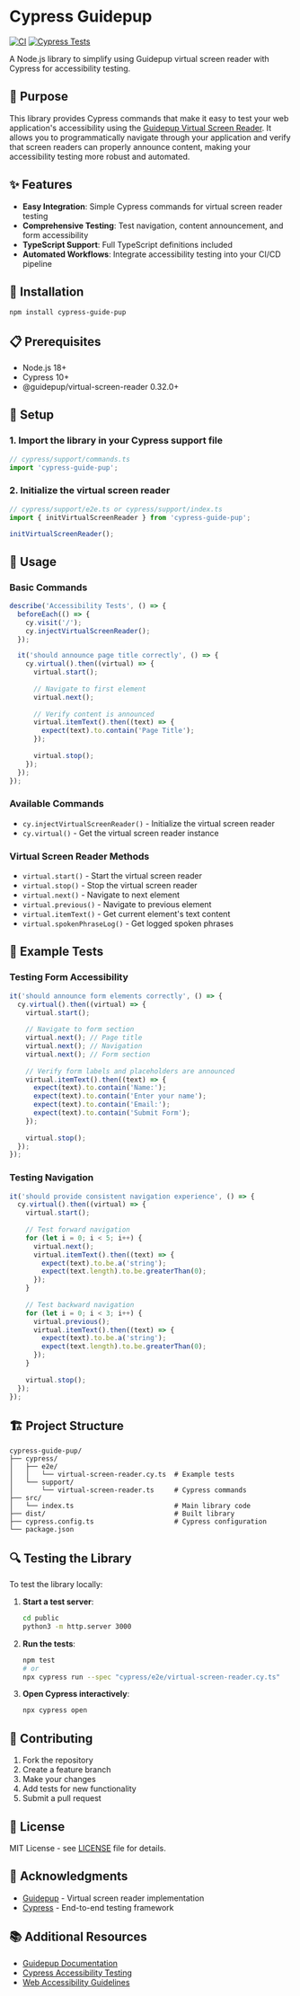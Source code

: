 # Cypress Guidepup

[![CI](https://github.com/bassettsj/cypress-guidepup/workflows/CI/badge.svg)](https://github.com/bassettsj/cypress-guidepup/actions)
[![Cypress Tests](https://github.com/bassettsj/cypress-guidepup/workflows/Cypress%20Tests/badge.svg)](https://github.com/bassettsj/cypress-guidepup/actions)

A Node.js library to simplify using Guidepup virtual screen reader with Cypress for accessibility testing.

## 🎯 Purpose

This library provides Cypress commands that make it easy to test your web application's accessibility using the [Guidepup Virtual Screen Reader](https://github.com/guidepup/guidepup). It allows you to programmatically navigate through your application and verify that screen readers can properly announce content, making your accessibility testing more robust and automated.

## ✨ Features

- **Easy Integration**: Simple Cypress commands for virtual screen reader testing
- **Comprehensive Testing**: Test navigation, content announcement, and form accessibility
- **TypeScript Support**: Full TypeScript definitions included
- **Automated Workflows**: Integrate accessibility testing into your CI/CD pipeline

## 🚀 Installation

```bash
npm install cypress-guide-pup
```

## 📋 Prerequisites

- Node.js 18+ 
- Cypress 10+
- @guidepup/virtual-screen-reader 0.32.0+

## 🔧 Setup

### 1. Import the library in your Cypress support file

```typescript
// cypress/support/commands.ts
import 'cypress-guide-pup';
```

### 2. Initialize the virtual screen reader

```typescript
// cypress/support/e2e.ts or cypress/support/index.ts
import { initVirtualScreenReader } from 'cypress-guide-pup';

initVirtualScreenReader();
```

## 📖 Usage

### Basic Commands

```typescript
describe('Accessibility Tests', () => {
  beforeEach(() => {
    cy.visit('/');
    cy.injectVirtualScreenReader();
  });

  it('should announce page title correctly', () => {
    cy.virtual().then((virtual) => {
      virtual.start();
      
      // Navigate to first element
      virtual.next();
      
      // Verify content is announced
      virtual.itemText().then((text) => {
        expect(text).to.contain('Page Title');
      });
      
      virtual.stop();
    });
  });
});
```

### Available Commands

- `cy.injectVirtualScreenReader()` - Initialize the virtual screen reader
- `cy.virtual()` - Get the virtual screen reader instance

### Virtual Screen Reader Methods

- `virtual.start()` - Start the virtual screen reader
- `virtual.stop()` - Stop the virtual screen reader
- `virtual.next()` - Navigate to next element
- `virtual.previous()` - Navigate to previous element
- `virtual.itemText()` - Get current element's text content
- `virtual.spokenPhraseLog()` - Get logged spoken phrases

## 🧪 Example Tests

### Testing Form Accessibility

```typescript
it('should announce form elements correctly', () => {
  cy.virtual().then((virtual) => {
    virtual.start();
    
    // Navigate to form section
    virtual.next(); // Page title
    virtual.next(); // Navigation
    virtual.next(); // Form section
    
    // Verify form labels and placeholders are announced
    virtual.itemText().then((text) => {
      expect(text).to.contain('Name:');
      expect(text).to.contain('Enter your name');
      expect(text).to.contain('Email:');
      expect(text).to.contain('Submit Form');
    });
    
    virtual.stop();
  });
});
```

### Testing Navigation

```typescript
it('should provide consistent navigation experience', () => {
  cy.virtual().then((virtual) => {
    virtual.start();
    
    // Test forward navigation
    for (let i = 0; i < 5; i++) {
      virtual.next();
      virtual.itemText().then((text) => {
        expect(text).to.be.a('string');
        expect(text.length).to.be.greaterThan(0);
      });
    }
    
    // Test backward navigation
    for (let i = 0; i < 3; i++) {
      virtual.previous();
      virtual.itemText().then((text) => {
        expect(text).to.be.a('string');
        expect(text.length).to.be.greaterThan(0);
      });
    }
    
    virtual.stop();
  });
});
```

## 🏗️ Project Structure

```
cypress-guide-pup/
├── cypress/
│   ├── e2e/
│   │   └── virtual-screen-reader.cy.ts  # Example tests
│   └── support/
│       └── virtual-screen-reader.ts     # Cypress commands
├── src/
│   └── index.ts                         # Main library code
├── dist/                                # Built library
├── cypress.config.ts                    # Cypress configuration
└── package.json
```

## 🔍 Testing the Library

To test the library locally:

1. **Start a test server**:
   ```bash
   cd public
   python3 -m http.server 3000
   ```

2. **Run the tests**:
   ```bash
   npm test
   # or
   npx cypress run --spec "cypress/e2e/virtual-screen-reader.cy.ts"
   ```

3. **Open Cypress interactively**:
   ```bash
   npx cypress open
   ```

## 📝 Contributing

1. Fork the repository
2. Create a feature branch
3. Make your changes
4. Add tests for new functionality
5. Submit a pull request

## 📄 License

MIT License - see [LICENSE](LICENSE) file for details.

## 🤝 Acknowledgments

- [Guidepup](https://github.com/guidepup/guidepup) - Virtual screen reader implementation
- [Cypress](https://cypress.io/) - End-to-end testing framework

## 📚 Additional Resources

- [Guidepup Documentation](https://github.com/guidepup/guidepup)
- [Cypress Accessibility Testing](https://docs.cypress.io/guides/end-to-end-testing/accessibility-testing)
- [Web Accessibility Guidelines](https://www.w3.org/WAI/WCAG21/quickref/)